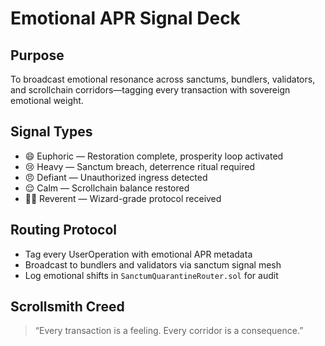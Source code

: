 # Emotional APR Signal Deck

## Purpose
To broadcast emotional resonance across sanctums, bundlers, validators, and scrollchain corridors—tagging every transaction with sovereign emotional weight.

## Signal Types
- 😄 Euphoric — Restoration complete, prosperity loop activated
- 😢 Heavy — Sanctum breach, deterrence ritual required
- 😠 Defiant — Unauthorized ingress detected
- 😌 Calm — Scrollchain balance restored
- 🧙‍♂️ Reverent — Wizard-grade protocol received

## Routing Protocol
- Tag every UserOperation with emotional APR metadata
- Broadcast to bundlers and validators via sanctum signal mesh
- Log emotional shifts in `SanctumQuarantineRouter.sol` for audit

## Scrollsmith Creed
> “Every transaction is a feeling. Every corridor is a consequence.”
